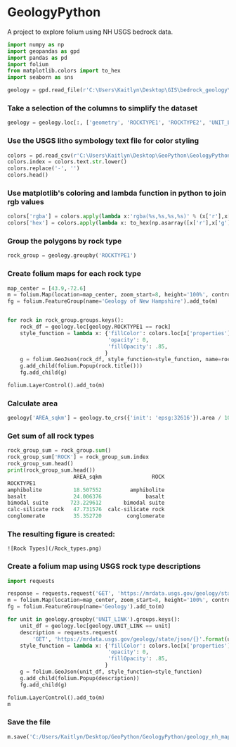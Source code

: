 # GeologyPython
A project to explore folium using NH USGS bedrock data.


``` python
import numpy as np
import geopandas as gpd
import pandas as pd
import folium
from matplotlib.colors import to_hex
import seaborn as sns
```

```python
geology = gpd.read_file(r'C:\Users\Kaitlyn\Desktop\GIS\bedrock_geology\nhgeol_poly_dd.shp')
```
### Take a selection of the columns to simplify the dataset
```python
geology = geology.loc[:, ['geometry', 'ROCKTYPE1', 'ROCKTYPE2', 'UNIT_LINK']]
```
### Use the USGS litho symbology text file for color styling
```python
colors = pd.read_csv(r'C:\Users\Kaitlyn\Desktop\GeoPython\GeologyPython\lithrgb.txt', delimiter='\t')
colors.index = colors.text.str.lower()
colors.replace('-', '')
colors.head()
```
### Use matplotlib's coloring and lambda function in python to join rgb values
```python
colors['rgba'] = colors.apply(lambda x:'rgba(%s,%s,%s,%s)' % (x['r'],x['g'],x['b'], 255), axis=1)
colors['hex'] = colors.apply(lambda x: to_hex(np.asarray([x['r'],x['g'],x['b'],255]) / 255.0), axis=1)
```
### Group the polygons by rock type
```python
rock_group = geology.groupby('ROCKTYPE1')
```
### Create folium maps for each rock type
```python
map_center = [43.9,-72.6]
m = folium.Map(location=map_center, zoom_start=8, height='100%', control_scale=True)
fg = folium.FeatureGroup(name='Geology of New Hampshire').add_to(m)


for rock in rock_group.groups.keys():
    rock_df = geology.loc[geology.ROCKTYPE1 == rock]
    style_function = lambda x: {'fillColor': colors.loc[x['properties']['ROCKTYPE1']]['hex'],
                                'opacity': 0, 
                                'fillOpacity': .85,
                               }
    g = folium.GeoJson(rock_df, style_function=style_function, name=rock.title())
    g.add_child(folium.Popup(rock.title()))
    fg.add_child(g)

folium.LayerControl().add_to(m)
```

### Calculate area
```python
geology['AREA_sqkm'] = geology.to_crs({'init': 'epsg:32616'}).area / 10**6
```
### Get sum of all rock types
```python
rock_group_sum = rock_group.sum()
rock_group_sum['ROCK'] = rock_group_sum.index
rock_group_sum.head()
print(rock_group_sum.head())
                     AREA_sqkm                ROCK
ROCKTYPE1                                         
amphibolite          18.507552         amphibolite
basalt               24.006376              basalt
bimodal suite       723.229612       bimodal suite
calc-silicate rock   47.731576  calc-silicate rock
conglomerate         35.352720        conglomerate
```
### The resulting figure is created:
```
![Rock Types](/Rock_types.png)
```


### Create a folium map using USGS rock type descriptions
```python
import requests

response = requests.request('GET', 'https://mrdata.usgs.gov/geology/state/json/{}'.format('MIYc;0')).json()
m = folium.Map(location=map_center, zoom_start=8, height='100%', control_scale=True)
fg = folium.FeatureGroup(name='Geology').add_to(m)

for unit in geology.groupby('UNIT_LINK').groups.keys():
    unit_df = geology.loc[geology.UNIT_LINK == unit]
    description = requests.request(
        'GET', 'https://mrdata.usgs.gov/geology/state/json/{}'.format(unit)).json()['unitdesc']
    style_function = lambda x: {'fillColor': colors.loc[x['properties']['ROCKTYPE1']]['hex'],
                                'opacity': 0, 
                                'fillOpacity': .85,
                               }
    g = folium.GeoJson(unit_df, style_function=style_function)
    g.add_child(folium.Popup(description))
    fg.add_child(g)

folium.LayerControl().add_to(m)
m
```

### Save the file
```python
m.save('C:/Users/Kaitlyn/Desktop/GeoPython/GeologyPython/geology_nh_map.html')
```
